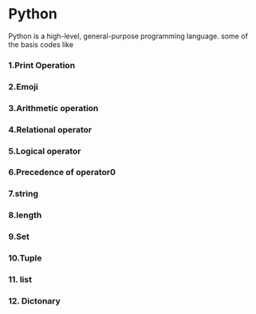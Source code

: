# Python
Python is a high-level, general-purpose programming language. some of the basis codes like  

### 1.Print Operation 
### 2.Emoji 
### 3.Arithmetic operation 
### 4.Relational operator 
### 5.Logical operator 
### 6.Precedence of operator0 
### 7.string 
### 8.length 
### 9.Set 
### 10.Tuple  
### 11. list  
### 12. Dictonary
